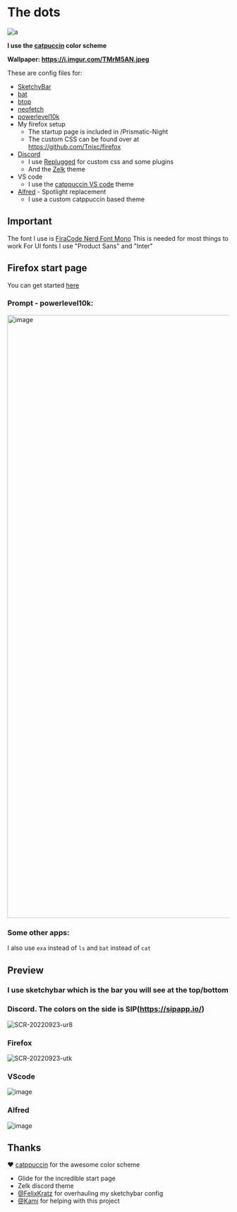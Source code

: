 # The dots
![a](https://user-images.githubusercontent.com/85466117/191979248-78b3c108-f125-4953-8c75-b735bdd2f962.png)

**I use the [catpuccin](https://github.com/catppuccin/catppuccin) color scheme**

**Wallpaper: https://i.imgur.com/TMrM5AN.jpeg**

These are config files for:
- [SketchyBar](https://github.com/FelixKratz/SketchyBar)
- [bat](https://github.com/sharkdp/bat)
- [btop](https://github.com/aristocratos/btop)
- [neofetch](https://github.com/dylanaraps/neofetch)
- [powerlevel10k](https://github.com/romkatv/powerlevel10k)
- My firefox setup
  - The startup page is included in /Prismatic-Night
  - The custom CSS can be found over at https://github.com/Tnixc/firefox
- [Discord](https://discord.com/)
  - I use [Replugged](https://replugged.dev/) for custom css and some plugins
  - And the [Zelk](https://github.com/schnensch0/zelk) theme
- VS code
  - I use the [catppuccin VS code](https://github.com/catppuccin/vscode) theme
- [Alfred](https://www.alfredapp.com/) - Spotlight replacement
  - I use a custom catppuccin based theme 

## Important
The font I use is [FiraCode Nerd Font Mono](https://github.com/ryanoasis/nerd-fonts/tree/master/patched-fonts/FiraCode) 
This is needed for most things to work 
For UI fonts I use "Product Sans" and "Inter"
## Firefox start page
You can get started [here](https://support.mozilla.org/en-US/questions/1251199)
### Prompt - powerlevel10k:
<img width="1366" alt="image" src="https://user-images.githubusercontent.com/85466117/171573163-4d93276f-8431-4cc0-965e-83d1bd25828f.png">

### Some other apps:
I also use `exa` instead of `ls` and `bat` instead of `cat`

## Preview
### I use sketchybar which is the bar you will see at the top/bottom
### Discord. The colors on the side is SIP(https://sipapp.io/)

![SCR-20220923-ur8](https://user-images.githubusercontent.com/85466117/191979756-6cec7921-66da-4db1-8026-86eb46924b34.png)

### Firefox

![SCR-20220923-utk](https://user-images.githubusercontent.com/85466117/191980237-1112741c-f11f-40c2-bcbd-9d8f0bb547ee.jpeg)

### VScode

![image](https://user-images.githubusercontent.com/85466117/191980748-377d384d-bb52-4a4e-84d8-598f120c4980.png)

### Alfred

![image](https://user-images.githubusercontent.com/85466117/191980831-44b2e1d1-c693-4414-9639-9d595f4ac577.png)


## Thanks

❤️ [catppuccin](https://github.com/catppuccin/catppuccin) for the awesome color scheme
- Glide for the incredible start page
- Zelk discord theme 
- [@FelixKratz](https://github.com/FelixKratz) for overhauling my sketchybar config
- [@Kami](https://github.com/VlxtIykg) for helping with this project
